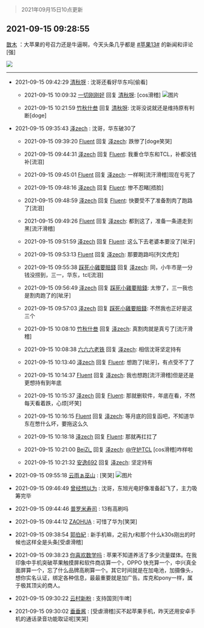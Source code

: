 > 2021年09月15日10点更新
<link rel="stylesheet" href="https://cdn.jsdelivr.net/gh/taotie6/sampleJSON@main/css/photo_show.css">
<meta name="referrer" content="no-referrer" />


 ## 2021-09-15 09:28:55 

 [㪚木](https://www.coolapk.com/feed/29994429?shareKey=ZjFmZGNmMGNhNTUxNjE0MTUwMjA~) ：大苹果的号召力还是牛逼啊，今天头条几乎都是 <a class="feed-link-tag" href="/t/苹果13?type=0">#苹果13#</a> 的新闻和评论[强] 

<div class="album">
<img class="img-item" src="https://image.coolapk.com/feed/2019/0507/23/1081091_4586_1095@230x167.gif" />
</div>

 ------- 

- 2021-09-15 09:42:29 [清秋呀](uid=1658991) : 沈哥还看好华东吗[偷看] 

    - 2021-09-15 10:09:32 [一切刚刚好](uid=701389) 回复 [清秋呀](uid=1658991): [cos滑稽] ![图片](https://image.coolapk.com/feed/2021/0915/10/701389_bdb6d68c_1770_2389@1034x868.jpeg)

    - 2021-09-15 10:21:59 [竹秋什叁](uid=2319428) 回复 [清秋呀](uid=1658991): 沈哥没说就还是维持原有判断[doge] 

- 2021-09-15 09:35:43 [泽zech](uid=597954) : 沈哥，华东破30了 

    - 2021-09-15 09:39:20 [Fluent](uid=2150214) 回复 [泽zech](uid=597954): 跌惨了[doge笑哭] 

    - 2021-09-15 09:44:31 [泽zech](uid=597954) 回复 [Fluent](uid=2150214): 我重仓华东和TCL，补都没钱补[流泪] 

    - 2021-09-15 09:45:01 [Fluent](uid=2150214) 回复 [泽zech](uid=597954): 一样啊[流汗滑稽]现在亏死了 

    - 2021-09-15 09:48:16 [泽zech](uid=597954) 回复 [Fluent](uid=2150214): 惨不忍睹[捂脸] 

    - 2021-09-15 09:48:59 [泽zech](uid=597954) 回复 [Fluent](uid=2150214): 快要受不了准备割肉了跑路了[流泪] 

    - 2021-09-15 09:49:26 [Fluent](uid=2150214) 回复 [泽zech](uid=597954): 都到这了，准备一条道走到黑[流汗滑稽] 

    - 2021-09-15 09:51:59 [泽zech](uid=597954) 回复 [Fluent](uid=2150214): 这么下去老婆本要没了[呲牙] 

    - 2021-09-15 09:53:13 [Fluent](uid=2150214) 回复 [泽zech](uid=597954): 那要跑路吗[列文虎克] 

    - 2021-09-15 09:55:38 [踩死小雞要賠錢](uid=2375908) 回复 [泽zech](uid=597954): 同，小牛市是一分钱没捞到，三一，华东，tcl[流泪] 

    - 2021-09-15 09:56:49 [泽zech](uid=597954) 回复 [踩死小雞要賠錢](uid=2375908): 太惨了，三一我也是割肉跑了的[呲牙] 

    - 2021-09-15 09:57:03 [泽zech](uid=597954) 回复 [踩死小雞要賠錢](uid=2375908): 不然我也正好是这三个 

    - 2021-09-15 10:08:10 [竹秋什叁](uid=2319428) 回复 [泽zech](uid=597954): 真割肉就是真亏了[流汗滑稽] 

    - 2021-09-15 10:08:38 [六六六老铁](uid=1165265) 回复 [泽zech](uid=597954): 相信沈哥坚定持有 

    - 2021-09-15 10:13:40 [泽zech](uid=597954) 回复 [Fluent](uid=2150214): 想跑了[呲牙]，有点受不了了 

    - 2021-09-15 10:14:37 [Fluent](uid=2150214) 回复 [泽zech](uid=597954): 我也想跑[流汗滑稽]但是还是更想持有到年底 

    - 2021-09-15 10:15:37 [泽zech](uid=597954) 回复 [Fluent](uid=2150214): 那就删软件，年底在看，不然每天看着跌，心烦[坏笑] 

    - 2021-09-15 10:16:15 [Fluent](uid=2150214) 回复 [泽zech](uid=597954): 等月底的回复函吧，不知道华东在憋什么坏，要拖这么久 

    - 2021-09-15 10:18:18 [泽zech](uid=597954) 回复 [Fluent](uid=2150214): 那就再扛扛了 

    - 2021-09-15 10:21:00 [BeiZi_](uid=2094091) 回复 [泽zech](uid=597954): <a class="feed-link-uname" href="/u/守护TCL">@守护TCL</a> [cos滑稽]咋样啦 

    - 2021-09-15 10:21:32 [安逸692](uid=1171740) 回复 [泽zech](uid=597954): 坚定持有 

- 2021-09-15 09:55:18 [云雨ぁ巫山](uid=12044741) : [笑哭] ![图片](https://image.coolapk.com/feed/2021/0915/09/12044741_87035e3e_0916_9696@2400x1080.jpeg)

- 2021-09-15 09:46:49 [曾经想以为](uid=2006561) : 沈哥，东旭光电好像准备起飞了，主力吸筹完毕 

- 2021-09-15 09:44:46 [普罗米寿司](uid=7183238) : 13有高刷吗 

- 2021-09-15 09:44:12 [ZAOHUA](uid=1930793) : 可惜了华为[笑哭] 

- 2021-09-15 09:38:54 [郭伯紀](uid=2859803) : 新手机嘛，之前九r和那个什么k30s刚出的时候也这样全是头条[受虐滑稽] 

- 2021-09-15 09:38:23 [你喜欢数学吗](uid=3533876) : 苹果不知道养活了多少流量媒体。在我印象中手机突破苹果触摸屏和软件商店算一个，OPPO 快充算一个，中兴真全面屏算一个，忘了什么品牌高刷算一个。其它时间就是在加电池，加摄像头，想你实名认证，绑定各种信息，最最重要就是加广告。库克和pony一样，属于极其顶尖的商人。 

- 2021-09-15 09:30:22 [云村新粉](uid=809098) : 支持国货[牛啤] 

- 2021-09-15 09:30:02 [垂垂酱](uid=3689810) : [受虐滑稽]买不起苹果手机，昨天还用安卓手机的通话录音功能取证呢[笑哭] 

